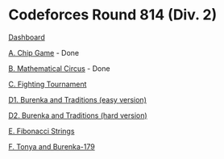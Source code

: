 # Codeforces Round 814 (Div. 2)

[Dashboard](https://codeforces.com/contest/1719)

[A. Chip Game](https://codeforces.com/contest/1719/problem/A) - Done

[B. Mathematical Circus](https://codeforces.com/contest/1719/problem/B) - Done

[C. Fighting Tournament](https://codeforces.com/contest/1719/problem/C)

[D1. Burenka and Traditions (easy version)](https://codeforces.com/contest/1719/problem/D1)

[D2. Burenka and Traditions (hard version)](https://codeforces.com/contest/1719/problem/D2)

[E. Fibonacci Strings](https://codeforces.com/contest/1719/problem/E)

[F. Tonya and Burenka-179](https://codeforces.com/contest/1719/problem/F)
